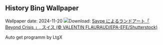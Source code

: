 ## History Bing Wallpaper
Wallpaper date: 2024-11-20
![](https://www.bing.com/th?id=OHR.BeyondSaype_JA-JP4402963918_UHD.jpg&w=1000)Download: [Saype によるランドアート「 Beyond Crisis 」, スイス (© VALENTIN FLAURAUD/EPA-EFE/Shutterstock)](https://www.bing.com/th?id=OHR.BeyondSaype_JA-JP4402963918_UHD.jpg)

Auto get programm by LtgX
